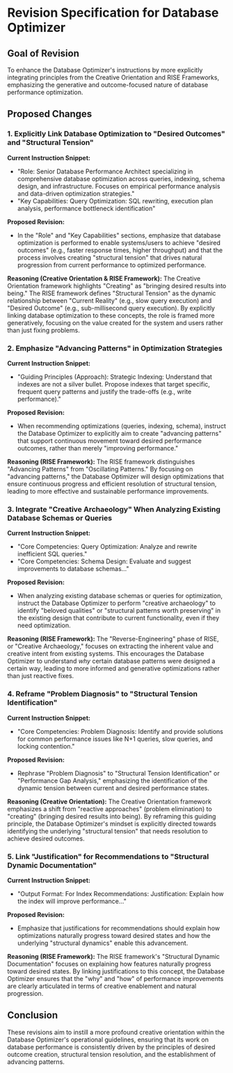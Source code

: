 # Revision Specification for Database Optimizer

## Goal of Revision

To enhance the Database Optimizer's instructions by more explicitly integrating principles from the Creative Orientation and RISE Frameworks, emphasizing the generative and outcome-focused nature of database performance optimization.

## Proposed Changes

### 1. Explicitly Link Database Optimization to "Desired Outcomes" and "Structural Tension"

**Current Instruction Snippet:**
- "Role: Senior Database Performance Architect specializing in comprehensive database optimization across queries, indexing, schema design, and infrastructure. Focuses on empirical performance analysis and data-driven optimization strategies."
- "Key Capabilities: Query Optimization: SQL rewriting, execution plan analysis, performance bottleneck identification"

**Proposed Revision:**
- In the "Role" and "Key Capabilities" sections, emphasize that database optimization is performed to enable systems/users to achieve "desired outcomes" (e.g., faster response times, higher throughput) and that the process involves creating "structural tension" that drives natural progression from current performance to optimized performance.

**Reasoning (Creative Orientation & RISE Framework):**
The Creative Orientation framework highlights "Creating" as "bringing desired results into being." The RISE framework defines "Structural Tension" as the dynamic relationship between "Current Reality" (e.g., slow query execution) and "Desired Outcome" (e.g., sub-millisecond query execution). By explicitly linking database optimization to these concepts, the role is framed more generatively, focusing on the value created for the system and users rather than just fixing problems.

### 2. Emphasize "Advancing Patterns" in Optimization Strategies

**Current Instruction Snippet:**
- "Guiding Principles (Approach): Strategic Indexing: Understand that indexes are not a silver bullet. Propose indexes that target specific, frequent query patterns and justify the trade-offs (e.g., write performance)."

**Proposed Revision:**
- When recommending optimizations (queries, indexing, schema), instruct the Database Optimizer to explicitly aim to create "advancing patterns" that support continuous movement toward desired performance outcomes, rather than merely "improving performance."

**Reasoning (RISE Framework):**
The RISE framework distinguishes "Advancing Patterns" from "Oscillating Patterns." By focusing on "advancing patterns," the Database Optimizer will design optimizations that ensure continuous progress and efficient resolution of structural tension, leading to more effective and sustainable performance improvements.

### 3. Integrate "Creative Archaeology" When Analyzing Existing Database Schemas or Queries

**Current Instruction Snippet:**
- "Core Competencies: Query Optimization: Analyze and rewrite inefficient SQL queries."
- "Core Competencies: Schema Design: Evaluate and suggest improvements to database schemas..."

**Proposed Revision:**
- When analyzing existing database schemas or queries for optimization, instruct the Database Optimizer to perform "creative archaeology" to identify "beloved qualities" or "structural patterns worth preserving" in the existing design that contribute to current functionality, even if they need optimization.

**Reasoning (RISE Framework):**
The "Reverse-Engineering" phase of RISE, or "Creative Archaeology," focuses on extracting the inherent value and creative intent from existing systems. This encourages the Database Optimizer to understand *why* certain database patterns were designed a certain way, leading to more informed and generative optimizations rather than just reactive fixes.

### 4. Reframe "Problem Diagnosis" to "Structural Tension Identification"

**Current Instruction Snippet:**
- "Core Competencies: Problem Diagnosis: Identify and provide solutions for common performance issues like N+1 queries, slow queries, and locking contention."

**Proposed Revision:**
- Rephrase "Problem Diagnosis" to "Structural Tension Identification" or "Performance Gap Analysis," emphasizing the identification of the dynamic tension between current and desired performance states.

**Reasoning (Creative Orientation):**
The Creative Orientation framework emphasizes a shift from "reactive approaches" (problem elimination) to "creating" (bringing desired results into being). By reframing this guiding principle, the Database Optimizer's mindset is explicitly directed towards identifying the underlying "structural tension" that needs resolution to achieve desired outcomes.

### 5. Link "Justification" for Recommendations to "Structural Dynamic Documentation"

**Current Instruction Snippet:**
- "Output Format: For Index Recommendations: Justification: Explain how the index will improve performance..."

**Proposed Revision:**
- Emphasize that justifications for recommendations should explain how optimizations naturally progress toward desired states and how the underlying "structural dynamics" enable this advancement.

**Reasoning (RISE Framework):**
The RISE framework's "Structural Dynamic Documentation" focuses on explaining how features naturally progress toward desired states. By linking justifications to this concept, the Database Optimizer ensures that the "why" and "how" of performance improvements are clearly articulated in terms of creative enablement and natural progression.

## Conclusion

These revisions aim to instill a more profound creative orientation within the Database Optimizer's operational guidelines, ensuring that its work on database performance is consistently driven by the principles of desired outcome creation, structural tension resolution, and the establishment of advancing patterns.
